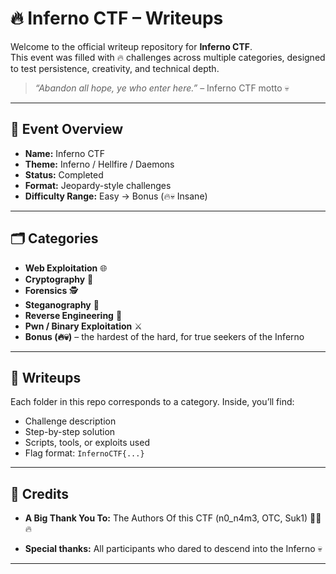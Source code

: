 # 🔥 Inferno CTF – Writeups

Welcome to the official writeup repository for **Inferno CTF**.  
This event was filled with 🔥 challenges across multiple categories, designed to test persistence, creativity, and technical depth.  

> *“Abandon all hope, ye who enter here.”* – Inferno CTF motto 💀  

---

## 📜 Event Overview
- **Name:** Inferno CTF  
- **Theme:** Inferno / Hellfire / Daemons  
- **Status:** Completed  
- **Format:** Jeopardy-style challenges  
- **Difficulty Range:** Easy → Bonus (🔥💀 Insane)

---

## 🗂️ Categories
- **Web Exploitation** 🌐  
- **Cryptography** 🔐  
- **Forensics** 🕵️  
- **Steganography** 🎨  
- **Reverse Engineering** 🔄  
- **Pwn / Binary Exploitation** ⚔️  
- **Bonus (🔥💀)** – the hardest of the hard, for true seekers of the Inferno  

---

## 📂 Writeups
Each folder in this repo corresponds to a category. Inside, you’ll find:
- Challenge description  
- Step-by-step solution  
- Scripts, tools, or exploits used  
- Flag format: `InfernoCTF{...}`

---

## 🙌 Credits

- **A Big Thank You To:** The Authors Of this CTF (n0_n4m3, OTC, Suk1) 🚩💀 🔥

- **Special thanks:** All participants who dared to descend into the Inferno 💀

---
